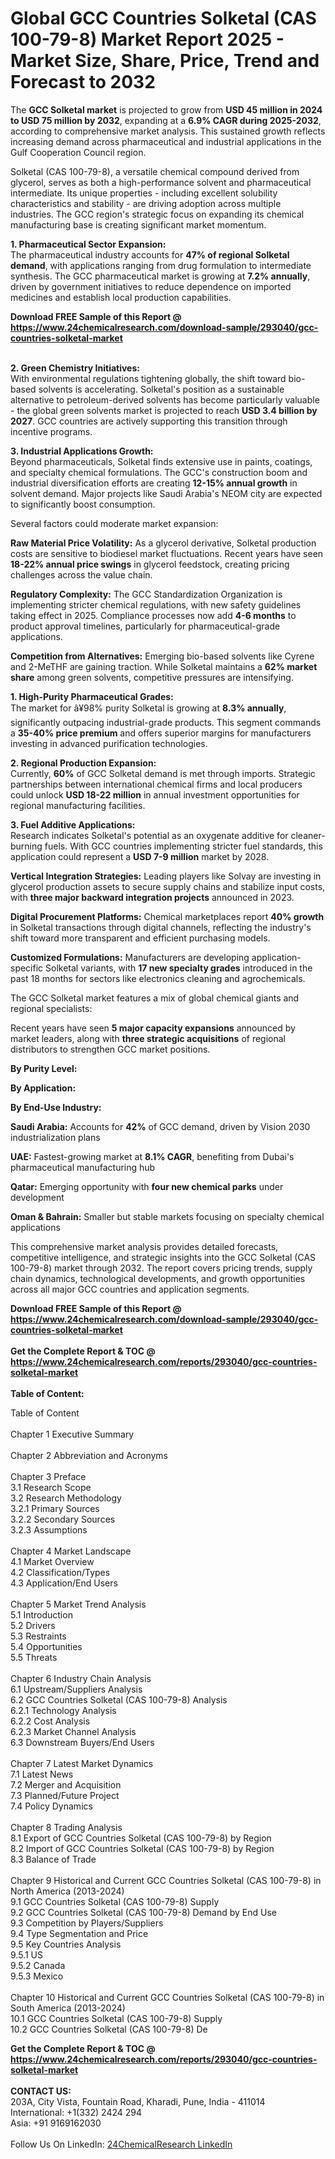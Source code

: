 <h1>Global GCC Countries Solketal (CAS 100-79-8) Market Report 2025 - Market Size, Share, Price, Trend and Forecast to 2032</h1><p>The <strong>GCC Solketal market</strong> is projected to grow from <strong>USD 45 million in 2024 to USD 75 million by 2032</strong>, expanding at a <strong>6.9% CAGR during 2025-2032</strong>, according to comprehensive market analysis. This sustained growth reflects increasing demand across pharmaceutical and industrial applications in the Gulf Cooperation Council region.</p><p>Solketal (CAS 100-79-8), a versatile chemical compound derived from glycerol, serves as both a high-performance solvent and pharmaceutical intermediate. Its unique properties - including excellent solubility characteristics and stability - are driving adoption across multiple industries. The GCC region's strategic focus on expanding its chemical manufacturing base is creating significant market momentum.</p><p><strong>1. Pharmaceutical Sector Expansion:</strong><br>
The pharmaceutical industry accounts for <strong>47% of regional Solketal demand</strong>, with applications ranging from drug formulation to intermediate synthesis. The GCC pharmaceutical market is growing at <strong>7.2% annually</strong>, driven by government initiatives to reduce dependence on imported medicines and establish local production capabilities.</p><div><b>Download FREE Sample of this Report @ 
            <a href="https://www.24chemicalresearch.com/download-sample/293040/gcc-countries-solketal-market">
            https://www.24chemicalresearch.com/download-sample/293040/gcc-countries-solketal-market</a></b></div><br><p><strong>2. Green Chemistry Initiatives:</strong><br>
With environmental regulations tightening globally, the shift toward bio-based solvents is accelerating. Solketal's position as a sustainable alternative to petroleum-derived solvents has become particularly valuable - the global green solvents market is projected to reach <strong>USD 3.4 billion by 2027</strong>. GCC countries are actively supporting this transition through incentive programs.</p><p><strong>3. Industrial Applications Growth:</strong><br>
Beyond pharmaceuticals, Solketal finds extensive use in paints, coatings, and specialty chemical formulations. The GCC's construction boom and industrial diversification efforts are creating <strong>12-15% annual growth</strong> in solvent demand. Major projects like Saudi Arabia's NEOM city are expected to significantly boost consumption.</p><p>Several factors could moderate market expansion:</p><p><strong>Raw Material Price Volatility:</strong> As a glycerol derivative, Solketal production costs are sensitive to biodiesel market fluctuations. Recent years have seen <strong>18-22% annual price swings</strong> in glycerol feedstock, creating pricing challenges across the value chain.</p><p><strong>Regulatory Complexity:</strong> The GCC Standardization Organization is implementing stricter chemical regulations, with new safety guidelines taking effect in 2025. Compliance processes now add <strong>4-6 months</strong> to product approval timelines, particularly for pharmaceutical-grade applications.</p><p><strong>Competition from Alternatives:</strong> Emerging bio-based solvents like Cyrene and 2-MeTHF are gaining traction. While Solketal maintains a <strong>62% market share</strong> among green solvents, competitive pressures are intensifying.</p><p><strong>1. High-Purity Pharmaceutical Grades:</strong><br>
The market for â¥98% purity Solketal is growing at <strong>8.3% annually</strong>, significantly outpacing industrial-grade products. This segment commands a <strong>35-40% price premium</strong> and offers superior margins for manufacturers investing in advanced purification technologies.</p><p><strong>2. Regional Production Expansion:</strong><br>
Currently, <strong>60%</strong> of GCC Solketal demand is met through imports. Strategic partnerships between international chemical firms and local producers could unlock <strong>USD 18-22 million</strong> in annual investment opportunities for regional manufacturing facilities.</p><p><strong>3. Fuel Additive Applications:</strong><br>
Research indicates Solketal's potential as an oxygenate additive for cleaner-burning fuels. With GCC countries implementing stricter fuel standards, this application could represent a <strong>USD 7-9 million</strong> market by 2028.</p><p><strong>Vertical Integration Strategies:</strong> Leading players like Solvay are investing in glycerol production assets to secure supply chains and stabilize input costs, with <strong>three major backward integration projects</strong> announced in 2023.</p><p><strong>Digital Procurement Platforms:</strong> Chemical marketplaces report <strong>40% growth</strong> in Solketal transactions through digital channels, reflecting the industry's shift toward more transparent and efficient purchasing models.</p><p><strong>Customized Formulations:</strong> Manufacturers are developing application-specific Solketal variants, with <strong>17 new specialty grades</strong> introduced in the past 18 months for sectors like electronics cleaning and agrochemicals.</p><p>The GCC Solketal market features a mix of global chemical giants and regional specialists:</p><p>Recent years have seen <strong>5 major capacity expansions</strong> announced by market leaders, along with <strong>three strategic acquisitions</strong> of regional distributors to strengthen GCC market positions.</p><p><strong>By Purity Level:</strong></p><p><strong>By Application:</strong></p><p><strong>By End-Use Industry:</strong></p><p><strong>Saudi Arabia:</strong> Accounts for <strong>42%</strong> of GCC demand, driven by Vision 2030 industrialization plans</p><p><strong>UAE:</strong> Fastest-growing market at <strong>8.1% CAGR</strong>, benefiting from Dubai's pharmaceutical manufacturing hub</p><p><strong>Qatar:</strong> Emerging opportunity with <strong>four new chemical parks</strong> under development</p><p><strong>Oman &amp; Bahrain:</strong> Smaller but stable markets focusing on specialty chemical applications</p><p>This comprehensive market analysis provides detailed forecasts, competitive intelligence, and strategic insights into the GCC Solketal (CAS 100-79-8) market through 2032. The report covers pricing trends, supply chain dynamics, technological developments, and growth opportunities across all major GCC countries and application segments.</p><div><b>Download FREE Sample of this Report @ 
            <a href="https://www.24chemicalresearch.com/download-sample/293040/gcc-countries-solketal-market">
            https://www.24chemicalresearch.com/download-sample/293040/gcc-countries-solketal-market</a></b></div><br><div><b>Get the Complete Report & TOC @ 
            <a href="https://www.24chemicalresearch.com/reports/293040/gcc-countries-solketal-market">
            https://www.24chemicalresearch.com/reports/293040/gcc-countries-solketal-market</a></b></div><br>
            <b>Table of Content:</b><p>Table of Content<br />
<br />
Chapter 1 Executive Summary<br />
<br />
Chapter 2 Abbreviation and Acronyms<br />
<br />
Chapter 3 Preface<br />
3.1 Research Scope<br />
3.2 Research Methodology<br />
  3.2.1 Primary Sources<br />
  3.2.2 Secondary Sources<br />
  3.2.3 Assumptions<br />
		<br />
Chapter 4 Market Landscape<br />
4.1 Market Overview<br />
4.2 Classification/Types<br />
4.3 Application/End Users<br />
<br />
Chapter 5 Market Trend Analysis <br />
5.1 Introduction<br />
5.2 Drivers<br />
5.3 Restraints<br />
5.4 Opportunities<br />
5.5 Threats<br />
<br />
Chapter 6 Industry Chain Analysis<br />
6.1 Upstream/Suppliers Analysis<br />
6.2 GCC Countries Solketal (CAS 100-79-8) Analysis<br />
  6.2.1 Technology Analysis<br />
  6.2.2 Cost Analysis<br />
  6.2.3 Market Channel Analysis<br />
6.3 Downstream Buyers/End Users<br />
<br />
Chapter 7 Latest Market Dynamics<br />
7.1 Latest News<br />
7.2 Merger and Acquisition<br />
7.3 Planned/Future Project<br />
7.4 Policy Dynamics<br />
<br />
Chapter 8 Trading Analysis<br />
8.1 Export of GCC Countries Solketal (CAS 100-79-8) by Region<br />
8.2 Import of GCC Countries Solketal (CAS 100-79-8) by Region<br />
8.3 Balance of Trade<br />
<br />
Chapter 9 Historical and Current GCC Countries Solketal (CAS 100-79-8) in North America (2013-2024)<br />
9.1 GCC Countries Solketal (CAS 100-79-8) Supply <br />
9.2 GCC Countries Solketal (CAS 100-79-8) Demand by End Use<br />
9.3 Competition by Players/Suppliers<br />
9.4 Type Segmentation and Price<br />
9.5 Key Countries Analysis<br />
  9.5.1 US<br />
  9.5.2 Canada<br />
  9.5.3 Mexico<br />
<br />
Chapter 10 Historical and Current GCC Countries Solketal (CAS 100-79-8) in South America (2013-2024)<br />
10.1 GCC Countries Solketal (CAS 100-79-8) Supply <br />
10.2 GCC Countries Solketal (CAS 100-79-8) De</p><div><b>Get the Complete Report & TOC @ 
            <a href="https://www.24chemicalresearch.com/reports/293040/gcc-countries-solketal-market">
            https://www.24chemicalresearch.com/reports/293040/gcc-countries-solketal-market</a></b></div><br><b>CONTACT US:</b><br>
            203A, City Vista, Fountain Road, Kharadi, Pune, India - 411014<br>
            International: +1(332) 2424 294<br>
            Asia: +91 9169162030 <br><br>
            Follow Us On LinkedIn: <a href="https://www.linkedin.com/company/24chemicalresearch/">24ChemicalResearch LinkedIn</a>